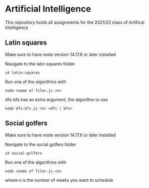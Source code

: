 # Artificial Intelligence

This repository holds all assignments for the 2021/22 class of Artifical Intelligence

## Latin squares

Make sure to have node version 14.17.6 or later installed

Navigate to the latin squares folder

`cd latin-squares`

Run one of the algorithms with

`node <name of file>.js <n>`

dfs-bfs has an extra argument, the algorithm to use

`node dfs-bfs.js <n> <dfs | bfs>`

## Social golfers

Make sure to have node version 14.17.6 or later installed

Navigate to the social golfers folder

`cd social-golfers`

Run one of the algorithms with

`node <name of file>.js <n>`

where n is the number of weeks you want to schedule

